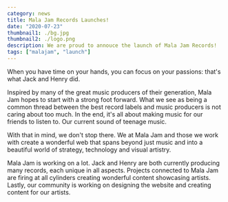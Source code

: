 ```yaml
---
category: news
title: Mala Jam Records Launches!
date: "2020-07-23"
thumbnail1: ./bg.jpg
thumbnail2: ./logo.png
description: We are proud to annouce the launch of Mala Jam Records!
tags: ["malajam", "launch"]
---
```


When you have time on your hands, you can focus on your passions: that's what Jack and Henry did.

Inspired by many of the great music producers of their generation, Mala Jam hopes to start with a strong foot forward. What we see as being a common thread between the best record labels and music producers is not caring about too much. In the end, it's all about making music for our friends to listen to. Our current sound of teenage music.

With that in mind, we don't stop there. We at Mala Jam and those we work with create a wonderful web that spans beyond just music and into a beautiful world of strategy, technology and visual artistry.

Mala Jam is working on a lot. Jack and Henry are both currently producing many records, each unique in all aspects. Projects connected to Mala Jam are firing at all cylinders creating wonderful content showcasing artists. Lastly, our community is working on designing the website and creating content for our artists.
